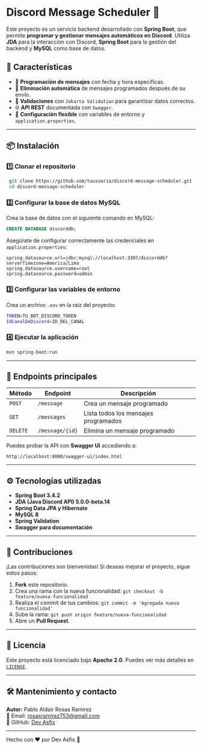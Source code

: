 # Discord Message Scheduler 📩

Este proyecto es un servicio backend desarrollado con **Spring Boot**, que permite **programar y gestionar mensajes automáticos en Discord**. Utiliza **JDA** para la interacción con Discord, **Spring Boot** para la gestión del backend y **MySQL** como base de datos.

## 🚀 Características

- 📌 **Programación de mensajes** con fecha y hora específicas.
- 🔄 **Eliminación automática** de mensajes programados después de su envío.
- 📝 **Validaciones** con `Jakarta Validation` para garantizar datos correctos.
- 🌐 **API REST** documentada con `Swagger`.
- 🔧 **Configuración flexible** con variables de entorno y `application.properties`.

---

## 📦 Instalación

### 1️⃣ Clonar el repositorio
```sh
 git clone https://github.com/tuusuario/discord-message-scheduler.git
 cd discord-message-scheduler
```

### 2️⃣ Configurar la base de datos MySQL
Crea la base de datos con el siguiente comando en MySQL:
```sql
CREATE DATABASE discorddb;
```

Asegúrate de configurar correctamente las credenciales en `application.properties`:
```properties
spring.datasource.url=jdbc:mysql://localhost:3307/discorddb?serverTimezone=America/Lima
spring.datasource.username=root
spring.datasource.password=admin
```

### 3️⃣ Configurar las variables de entorno
Crea un archivo `.env` en la raíz del proyecto:
```sh
TOKEN=TU_BOT_DISCORD_TOKEN
IdCanalDeDiscord=ID_DEL_CANAL
```

### 4️⃣ Ejecutar la aplicación
```sh
mvn spring-boot:run
```

---

## 📜 Endpoints principales

| Método | Endpoint | Descripción |
|--------|---------|-------------|
| `POST` | `/message` | Crea un mensaje programado |
| `GET` | `/messages` | Lista todos los mensajes programados |
| `DELETE` | `/message/{id}` | Elimina un mensaje programado |

Puedes probar la API con **Swagger UI** accediendo a:
```
http://localhost:8080/swagger-ui/index.html
```

---

## ⚙️ Tecnologías utilizadas
- **Spring Boot 3.4.2**
- **JDA (Java Discord API) 5.0.0-beta.14**
- **Spring Data JPA y Hibernate**
- **MySQL 8**
- **Spring Validation**
- **Swagger para documentación**

---

## 🤝 Contribuciones
¡Las contribuciones son bienvenidas! Si deseas mejorar el proyecto, sigue estos pasos:
1. **Fork** este repositorio.
2. Crea una rama con la nueva funcionalidad: `git checkout -b feature/nueva-funcionalidad`
3. Realiza el commit de tus cambios: `git commit -m 'Agregada nueva funcionalidad'`
4. Sube la rama: `git push origin feature/nueva-funcionalidad`
5. Abre un **Pull Request**.

---

## 📄 Licencia
Este proyecto está licenciado bajo **Apache 2.0**. Puedes ver más detalles en [`LICENSE`](LICENSE).

---

## 🛠 Mantenimiento y contacto
**Autor:** Pablo Aldair Rosas Ramírez  
📧 Email: [rosasramirez753@gmail.com](mailto:rosasramirez753@gmail.com)  
🔗 GitHub: [Dev Asfix](https://github.com/tuusuario)

---

Hecho con ❤️ por Dev Asfix 🚀